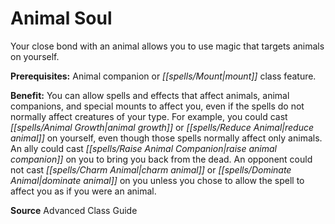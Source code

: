 ﻿---
cssclass: [feats]

---
# Animal Soul

Your close bond with an animal allows you to use magic that targets animals on yourself.

**Prerequisites:** Animal companion or _[[spells/Mount|mount]]_ class feature.

**Benefit:** You can allow spells and effects that affect animals, animal companions, and special mounts to affect you, even if the spells do not normally affect creatures of your type. For example, you could cast _[[spells/Animal Growth|animal growth]]_ or _[[spells/Reduce Animal|reduce animal]]_ on yourself, even though those spells normally affect only animals. An ally could cast _[[spells/Raise Animal Companion|raise animal companion]]_ on you to bring you back from the dead. An opponent could not cast _[[spells/Charm Animal|charm animal]]_ or _[[spells/Dominate Animal|dominate animal]]_ on you unless you chose to allow the spell to affect you as if you were an animal.

**Source** Advanced Class Guide